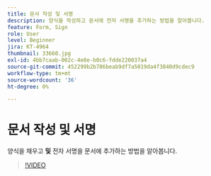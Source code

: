 ```yaml
---
title: 문서 작성 및 서명
description: 양식을 작성하고 문서에 전자 서명을 추가하는 방법을 알아봅니다.
feature: Form, Sign
role: User
level: Beginner
jira: KT-4964
thumbnail: 33660.jpg
exl-id: 4bb7caab-002c-4e8e-b0c6-fdde220037a4
source-git-commit: 452299b2b786beab9df7a5019da4f3840d9cdec9
workflow-type: tm+mt
source-wordcount: '36'
ht-degree: 0%

---
```


# 문서 작성 및 서명

양식을 채우고 **및** 전자 서명을 문서에 추가하는 방법을 알아봅니다.

>[!VIDEO](https://video.tv.adobe.com/v/33660?quality=12&learn=on&hidetitle=true)
